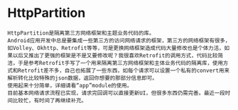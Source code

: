 # HttpPartition
    HttpPartition是隔离第三方网络框架和主题业务代码的库。
    Android应用开发中总是要集成一些第三方的访问网络请求的框架，第三方的网络框架有很多，如Volley、Okhttp、Retrofit等等，可是更换网络框架造成代码大量修改也是个体力活，如果以后又推出了更强的框架是不是又要修改呢？我很喜欢Retrofit的调用方式，代码比较简洁，于是参考Retrofit手写了一个用来隔离第三方网络框架和主体业务代码的隔离库，使用方式和Retrofit差不多，自己也拓展了一些东西，如每个请求可以设置一个私有的convert用来解析转化比较特殊的json数据，返回你想要的那部分信息即可。
    使用起来十分简单，详细请看“app”module的使用。
    目前基本网络请求流程已实现，请求完回调可以直接更新UI，但很多东西仍需完善。最近一段时间比较忙，有时间了再继续补充。
